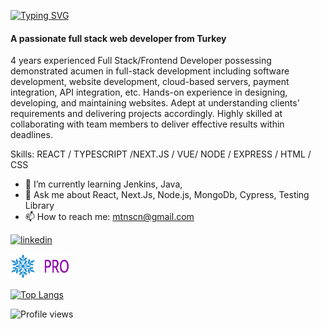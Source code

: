 [![Typing SVG](https://readme-typing-svg.herokuapp.com?size=18&color=0FD6FF&lines=Hi+%F0%9F%91%8B%2C+I'm+Metin;Welcome+to+my+Github+page;I+am+a+full+stack+developer)]([https://git.io/typing-svg](https://github.com/metin1))
#### A passionate full stack web developer from Turkey
4 years experienced Full Stack/Frontend Developer possessing demonstrated acumen in full-stack development including software development, website development, cloud-based servers, payment integration, API integration, etc. Hands-on experience in designing, developing, and maintaining websites. Adept at understanding clients' requirements and delivering projects accordingly. Highly skilled at collaborating with team members to deliver effective results within deadlines.

Skills: REACT / TYPESCRIPT /NEXT.JS / VUE/ NODE / EXPRESS / HTML / CSS

- 🌱 I’m currently learning Jenkins, Java,  
- 💬 Ask me about React, Next.Js, Node.js, MongoDb, Cypress, Testing Library
- 📫 How to reach me: mtnscn@gmail.com 


[<img src='https://img.shields.io/badge/LinkedIn-0077B5?style=for-the-badge&logo=linkedin&logoColor=white' alt='linkedin' height='40'>](https://www.linkedin.com/in/metin-iscan)  

<a href='https://archiveprogram.github.com/'><img src='https://raw.githubusercontent.com/acervenky/animated-github-badges/master/assets/acbadge.gif' width='40' height='40'></a> <a href='https://github.com/pricing'><img src='https://raw.githubusercontent.com/acervenky/animated-github-badges/master/assets/pro.gif' width='40' height='40'></a> 

[![Top Langs](https://github-readme-stats.vercel.app/api/top-langs/?username=metin1)](https://github.com/anuraghazra/github-readme-stats)

![Profile views](https://gpvc.arturio.dev/metin1)  

